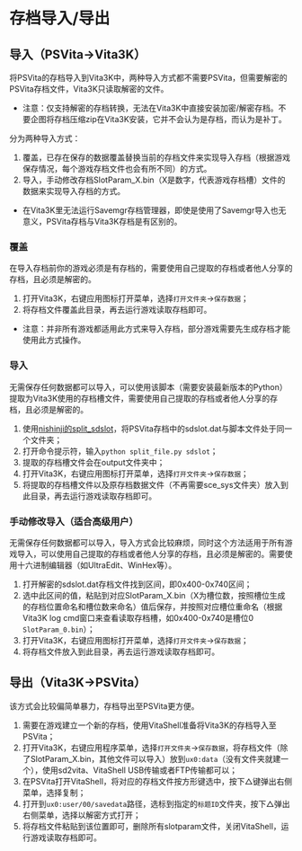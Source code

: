 # 存档导入/导出
## 导入（PSVita→Vita3K）
将PSVita的存档导入到Vita3K中，两种导入方式都不需要PSVita，但需要解密的PSVita存档文件，Vita3K只读取解密的文件。
- 注意：仅支持解密的存档转换，无法在Vita3K中直接安装加密/解密存档。不要企图将存档压缩zip在Vita3K安装，它并不会认为是存档，而认为是补丁。

分为两种导入方式：
1. 覆盖，已存在保存的数据覆盖替换当前的存档文件来实现导入存档（根据游戏保存情况，每个游戏存档文件也会有所不同）的方式。
2. 导入，手动修改存档SlotParam_X.bin（X是数字，代表游戏存档槽）文件的数据来实现导入存档的方式。

- 在Vita3K里无法运行Savemgr存档管理器，即使是使用了Savemgr导入也无意义，PSVita存档与Vita3K存档是有区别的。

### 覆盖
在导入存档前你的游戏必须是有存档的，需要使用自己提取的存档或者他人分享的存档，且必须是解密的。

1. 打开Vita3K，右键应用图标打开菜单，选择`打开文件夹`→`保存数据`；
2. 将存档文件覆盖此目录，再去运行游戏读取存档即可。

- 注意：并非所有游戏都适用此方式来导入存档，部分游戏需要先生成存档才能使用此方式操作。

### 导入
无需保存任何数据都可以导入，可以使用该脚本（需要安装最新版本的Python）提取为Vita3K使用的存档槽文件，需要使用自己提取的存档或者他人分享的存档，且必须是解密的。

1. 使用[nishinji的split_sdslot](https://github.com/nishinji/split_sdslot)，将PSVita存档中的sdslot.dat与脚本文件处于同一个文件夹；
2. 打开命令提示符，输入`python split_file.py sdslot`；
3. 提取的存档槽文件会在output文件夹中；
4. 打开Vita3K，右键应用图标打开菜单，选择`打开文件夹`→`保存数据`；
5. 将提取的存档槽文件以及原存档数据文件（不再需要sce_sys文件夹）放入到此目录，再去运行游戏读取存档即可。

### 手动修改导入（适合高级用户）
无需保存任何数据都可以导入，导入方式会比较麻烦，同时这个方法适用于所有游戏导入，可以使用自己提取的存档或者他人分享的存档，且必须是解密的。需要使用十六进制编辑器（如UltraEdit、WinHex等）。

1. 打开解密的sdslot.dat存档文件找到区间，即0x400-0x740区间；
2. 选中此区间的值，粘贴到对应SlotParam_X.bin（X为槽位数，按照槽位生成的存档位置命名和槽位数来命名）值后保存，并按照对应槽位重命名（根据Vita3K log cmd窗口来查看读取存档槽，如0x400-0x740是槽位0 `SlotParam_0.bin`）；
3. 打开Vita3K，右键应用图标打开菜单，选择`打开文件夹`→`保存数据`；
4. 将存档文件放入到此目录，再去运行游戏读取存档即可。

## 导出（Vita3K→PSVita）
该方式会比较偏简单暴力，存档导出至PSVita更方便。
1. 需要在游戏建立一个新的存档，使用VitaShell准备将Vita3K的存档导入至PSVita；
2. 打开Vita3K，右键应用程序菜单，选择`打开文件夹`→`保存数据`，将存档文件（除了SlotParam_X.bin，其他文件可以导入）放到`ux0:data`（没有文件夹就建一个），使用sd2vita、VitaShell USB传输或者FTP传输都可以；
3. 在PSVita打开VitaShell，将对应的存档文件按方形键选中，按下△键弹出右侧菜单，选择复制；
4. 打开到`ux0:user/00/savedata`路径，选标到指定的`标题ID`文件夹，按下△弹出右侧菜单，选择以解密方式打开；
5. 将存档文件粘贴到该位置即可，删除所有slotparam文件，关闭VitaShell，运行游戏读取存档即可。
